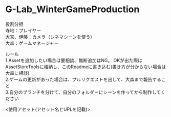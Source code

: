 # G-Lab_WinterGameProduction
役割分担<br/>
寺地：プレイヤー<br/>
大宮、伊藤：カメラ（シネマシーンを使う）<br/>
大森：ゲームマネージャー<br/>

ルール<br/>
1.Assetを追加したい場合は要相談、無断追加はNG。
  OKが出た際はAssetStoreToolsに格納し、このReadmeに書き込む(書き方が分からない場合は大森に相談)<br/>
2.ゲームの更新があった場合は、プルリクエストを出して、大森まで報告すること<br/>
3.自分のブランチを分けて、自分のフォルダーにシーンを作ってから制作してください

<使用アセット(アセット名とUPLを記載)><br/>
